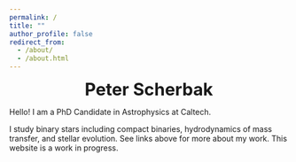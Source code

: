 ```yaml
---
permalink: /
title: ""
author_profile: false
redirect_from: 
  - /about/
  - /about.html
---
```

<div style="text-align: center; font-size: 2.2em; font-weight: bold;">
  Peter Scherbak
</div>



Hello! I am a PhD Candidate in Astrophysics at Caltech.


I study binary stars including compact binaries, hydrodynamics of mass transfer, and stellar evolution. See links above for more about my work. This website is a work in progress.

